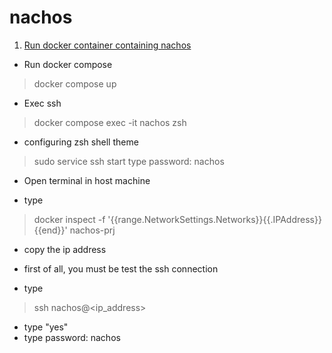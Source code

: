 # nachos

1. [Run docker container containing nachos](#docker)
- Run docker compose
> docker compose up
- Exec ssh
> docker compose exec -it nachos zsh
- configuring zsh shell theme
> sudo service ssh start
> type password: nachos
- Open terminal in host machine
+ type
> docker inspect -f '{{range.NetworkSettings.Networks}}{{.IPAddress}}{{end}}' nachos-prj
+ copy the ip address
- first of all, you must be test the ssh connection
+ type
> ssh nachos@<ip_address>
+ type "yes"
+ type password: nachos